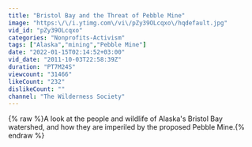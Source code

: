 ```yaml
---
title: "Bristol Bay and the Threat of Pebble Mine"
image: "https:\/\/i.ytimg.com\/vi\/pZy39OLcqxo\/hqdefault.jpg"
vid_id: "pZy39OLcqxo"
categories: "Nonprofits-Activism"
tags: ["Alaska","mining","Pebble Mine"]
date: "2022-01-15T02:14:52+03:00"
vid_date: "2011-10-03T22:58:39Z"
duration: "PT7M24S"
viewcount: "31466"
likeCount: "232"
dislikeCount: ""
channel: "The Wilderness Society"
---
```

{% raw %}A look at the people and wildlife of Alaska's Bristol Bay watershed, and how they are imperiled by the proposed Pebble Mine.{% endraw %}
